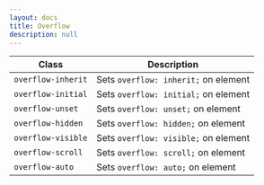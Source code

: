 ```yaml
---
layout: docs
title: Overflow
description: null
---
```


| Class              | Description                          |
| ------------------ | ------------------------------------ |
| `overflow-inherit` | Sets `overflow: inherit;` on element |
| `overflow-initial` | Sets `overflow: initial;` on element |
| `overflow-unset`   | Sets `overflow: unset;` on element   |
| `overflow-hidden`  | Sets `overflow: hidden;` on element  |
| `overflow-visible` | Sets `overflow: visible;` on element |
| `overflow-scroll`  | Sets `overflow: scroll;` on element  |
| `overflow-auto`    | Sets `overflow: auto;` on element    |
